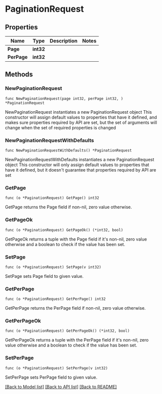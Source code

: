 # PaginationRequest

## Properties

Name | Type | Description | Notes
------------ | ------------- | ------------- | -------------
**Page** | **int32** |  | 
**PerPage** | **int32** |  | 

## Methods

### NewPaginationRequest

`func NewPaginationRequest(page int32, perPage int32, ) *PaginationRequest`

NewPaginationRequest instantiates a new PaginationRequest object
This constructor will assign default values to properties that have it defined,
and makes sure properties required by API are set, but the set of arguments
will change when the set of required properties is changed

### NewPaginationRequestWithDefaults

`func NewPaginationRequestWithDefaults() *PaginationRequest`

NewPaginationRequestWithDefaults instantiates a new PaginationRequest object
This constructor will only assign default values to properties that have it defined,
but it doesn't guarantee that properties required by API are set

### GetPage

`func (o *PaginationRequest) GetPage() int32`

GetPage returns the Page field if non-nil, zero value otherwise.

### GetPageOk

`func (o *PaginationRequest) GetPageOk() (*int32, bool)`

GetPageOk returns a tuple with the Page field if it's non-nil, zero value otherwise
and a boolean to check if the value has been set.

### SetPage

`func (o *PaginationRequest) SetPage(v int32)`

SetPage sets Page field to given value.


### GetPerPage

`func (o *PaginationRequest) GetPerPage() int32`

GetPerPage returns the PerPage field if non-nil, zero value otherwise.

### GetPerPageOk

`func (o *PaginationRequest) GetPerPageOk() (*int32, bool)`

GetPerPageOk returns a tuple with the PerPage field if it's non-nil, zero value otherwise
and a boolean to check if the value has been set.

### SetPerPage

`func (o *PaginationRequest) SetPerPage(v int32)`

SetPerPage sets PerPage field to given value.



[[Back to Model list]](../README.md#documentation-for-models) [[Back to API list]](../README.md#documentation-for-api-endpoints) [[Back to README]](../README.md)


